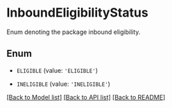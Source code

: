 # InboundEligibilityStatus

Enum denoting the package inbound eligibility.

## Enum

* `ELIGIBLE` (value: `'ELIGIBLE'`)

* `INELIGIBLE` (value: `'INELIGIBLE'`)

[[Back to Model list]](../README.md#documentation-for-models) [[Back to API list]](../README.md#documentation-for-api-endpoints) [[Back to README]](../README.md)


